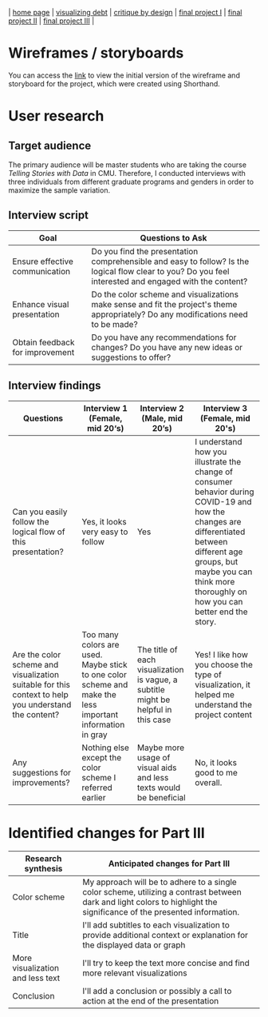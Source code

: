 | [home page](https://yilinc09.github.io/tswd-portfolio/) | [visualizing debt](https://yilinc09.github.io/tswd-portfolio/visualizing-government-debt.html) | [critique by design](https://yilinc09.github.io/tswd-portfolio/critique-by-design.html) | [final project I](https://yilinc09.github.io/tswd-portfolio/final-project-yilincao.html) | [final project II](https://yilinc09.github.io/tswd-portfolio/final-project-part-two.html) | [final project III](final-project-part-three) |

# Wireframes / storyboards

You can access the [link](https://preview.shorthand.com/JJJAaNEKefNFhHj5) to view the initial version of the wireframe and storyboard for the project, which were created using Shorthand.

# User research 

## Target audience

The primary audience will be master students who are taking the course _Telling Stories with Data_ in CMU. Therefore, I conducted interviews with three individuals from different graduate programs and genders in order to maximize the sample variation.

## Interview script

| Goal | Questions to Ask |
|------|------------------|
| Ensure effective communication | Do you find the presentation comprehensible and easy to follow? Is the logical flow clear to you? Do you feel interested and engaged with the content?|
| Enhance visual presentation | Do the color scheme and visualizations make sense and fit the project's theme appropriately? Do any modifications need to be made? |
| Obtain feedback for improvement | Do you have any recommendations for changes? Do you have any new ideas or suggestions to offer? |


## Interview findings

| Questions               | Interview 1 (Female, mid 20‘s) | Interview 2 (Male, mid 20’s) | Interview 3 (Female, mid 20's)|
|-------------------------|--------------------------------|-------------|-------------|
| Can you easily follow the logical flow of this presentation? | Yes, it looks very easy to follow  |  Yes  |  I understand how you illustrate the change of consumer behavior during COVID-19 and how the changes are differentiated between different age groups, but maybe you can think more thoroughly on how you can better end the story. |
| Are the color scheme and visualization suitable for this context to help you understand the content?  |   Too many colors are used. Maybe stick to one color scheme and make the less important information in gray  |  The title of each visualization is vague, a subtitle might be helpful in this case  |  Yes! I like how you choose the type of visualization, it helped me understand the project content |
| Any suggestions for improvements? |  Nothing else except the color scheme I referred earlier | Maybe more usage of visual aids and less texts would be beneficial | No, it looks good to me overall. |


# Identified changes for Part III

| Research synthesis                       | Anticipated changes for Part III                                                |
|------------------------------------------|---------------------------------------------------------------------------------|
| Color scheme | My approach will be to adhere to a single color scheme, utilizing a contrast between dark and light colors to highlight the significance of the presented information. |
| Title | I'll add subtitles to each visualization to provide additional context or explanation for the displayed data or graph |
| More visualization and less text | I'll try to keep the text more concise and find more relevant visualizations  |
| Conclusion | I'll add a conclusion or possibly a call to action at the end of the presentation |
